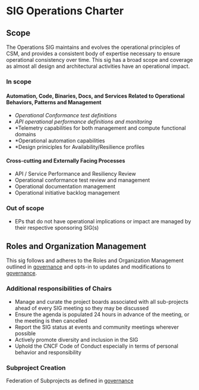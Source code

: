 # SIG Operations Charter

## Scope

The Operations SIG maintains and evolves the operational principles of CSM, and provides a consistent body of expertise necessary to ensure operational consistency over time. This sig has a broad scope and coverage as almost all design and architectural activities have an operational impact.

### In scope

#### Automation, Code, Binaries, Docs, and Services Related to Operational Behaviors, Patterns and Management

- *Operational Conformance test definitions*
- *API operational performance definitions and monitoring*
- *Telemetry capabilities for both management and compute functional domains
- *Operational automation capabilities
- *Design priniciples for Availability/Resilience profiles

#### Cross-cutting and Externally Facing Processes

- API / Service Performance and Resiliency Review
- Operational conformance test review and management
- Operational documentation management
- Operational initiative backlog management

### Out of scope

- EPs that do not have operational implications or impact are managed by their respective sponsoring SIG(s)

## Roles and Organization Management

This sig follows and adheres to the Roles and Organization Management outlined in [governance]
and opts-in to updates and modifications to [governance].

### Additional responsibilities of Chairs

- Manage and curate the project boards associated with all sub-projects ahead of every SIG meeting so they may be discussed
- Ensure the agenda is populated 24 hours in advance of the meeting, or the meeting is then cancelled
- Report the SIG status at events and community meetings wherever possible
- Actively promote diversity and inclusion in the SIG
- Uphold the CNCF Code of Conduct especially in terms of personal behavior and responsibility

### Subproject Creation

Federation of Subprojects as defined in [governance]

[governance]: https://github.com/cray-hpe/community/blob/master/governance.md
[subproject]: https://github.com/cray-hpe/community/blob/master/sig-CSM-Release-Management/README.md